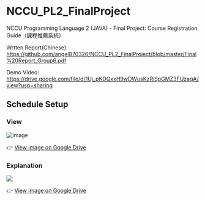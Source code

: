 # NCCU_PL2_FinalProject
NCCU Programming Language 2 (JAVA) - Final Project: Course Registration Guide（課程推薦系統）



Wrtten Report(Chinese): https://github.com/angel870326/NCCU_PL2_FinalProject/blob/master/Final%20Report_Group6.pdf


Demo Video: https://drive.google.com/file/d/1Uj_pKDQxxH9wDWusKzRiSpGMZ3FUzagA/view?usp=sharing


## Schedule Setup

### View

![image](https://drive.google.com/uc?export=view&id=1nxAaIBnziWwe6tUQnh46-iDDIsGuBkyM)


👉  [View image on Google Drive](https://drive.google.com/file/d/1nxAaIBnziWwe6tUQnh46-iDDIsGuBkyM/view?usp=sharing)




### Explanation

<img src="https://drive.google.com/uc?export=view&id=1dcgUuEHIQrIOxyiAsEiBn6aTqr2-2Iza">


👉  [View image on Google Drive](https://drive.google.com/file/d/1dcgUuEHIQrIOxyiAsEiBn6aTqr2-2Iza/view?usp=sharing)


